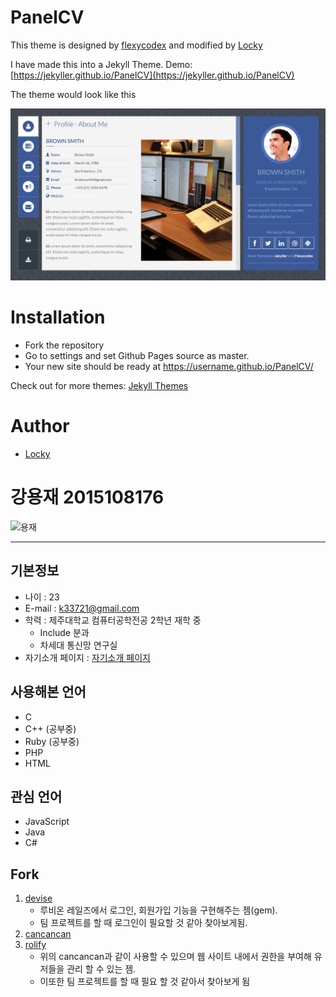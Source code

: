 # PanelCV

This theme is designed by [flexycodex](https://themeforest.net/item/flexyvcard-responsive-vcard-template-/7158750) and modified by [Locky](https://github.com/junlulocky)

I have made this into a Jekyll Theme. Demo: [https://jekyller.github.io/PanelCV](https://jekyller.github.io/PanelCV)

The theme would look like this 

![Demo](/images/demo.png)


# Installation

- Fork the repository
- Go to settings and set Github Pages source as master.
- Your new site should be ready at https://username.github.io/PanelCV/

Check out for more themes: [Jekyll Themes](http://jekylltheme.org)


# Author

- [Locky](https://github.com/junlulocky)





# 강용재 2015108176

![용재](https://lh3.googleusercontent.com/9EY0Kh492TfEqGinbJ0qA3rz30tpHqruxWesQCU2sFVjP5v-sPeLTM0LOQd8dfoIlndi5KUNm6r4EaIGuws4pS3_FHzjZSAjLulcXw5L27FOCozzigQIc3BaJGmBy8vu33bwGVCdutuahff612nhdmPhILFIjB4sxqBiMmgBcBb8_AhuOtqGXAqIu1fYuQobRHY5ZLwKmorVNwL07SwL5Qtgyb-oS5bpCp8WzfKD-2yaM7wwwH4pwzCv3HGXtroaREjyMuPCbO8BXLnqoMcrjtgZJ5PKKzw3ZmPv970VRJ6ReWhd8KRRwbxd7r7CfCu6aD7lWub0MQo2x5iClMR3Yca5skiGh8BzsgQN39Qq-zLD1GRMh3eCZP-q6IzOlQUHyrPHSGp0kTIPawjsI72l1CzO3kIdWdirYkiBPlxwGtlJvnFiC4KWHOv1KNCoDN-TRQQr2o1Vk3e_wdwNgh9EDLTtmc4jo1onV7iQZG6qGNC6qHZ3W5C43fY05q-eT6jjHihduHGrhYErjaRRe6-gBPwFKiuEoJitmy7714q-roH1sD2uSRocVrl5QcHalB2gPmumY-R3W3TUUy65yBEu-eBw5Qf_DN8ue0F-fATobPMHH39ijRbwfWaGDf4buW4PGqzKhqH9wzj8bRBIEGczFxr9fFfa-rvvYq4DFjduI6EUaYYXicDuoen3kA=w1542-h868-no)

------

## 기본정보

- 나이 : 23
- E-mail : k33721@gmail.com
- 학력 : 제주대학교 컴퓨터공학전공 2학년 재학 중
  - Include 분과
  - 차세대 통신망 연구실
- 자기소개 페이지 : [자기소개 페이지](https://yongjup.github.io)

## 사용해본 언어

- C
- C++ (공부중)
- Ruby (공부중)
- PHP
- HTML

## 관심 언어

- JavaScript
- Java
- C#

## Fork

1. [devise](https://github.com/YongJup/devise)
   - 루비온 레일즈에서 로그인, 회원가입 기능을 구현해주는 젬(gem).
   - 팀 프로젝트를 할 때 로그인이 필요할 것 같아 찾아보게됨.
2. [cancancan](https://github.com/YongJup/cancancan)
3. [rolify](https://github.com/YongJup/rolify)
   - 위의 cancancan과 같이 사용할 수 있으며 웹 사이트 내에서 권한을 부여해 유저들을 관리 할 수 있는 젬.
   - 이또한 팀 프로젝트를 할 때 필요 할 것 같아서 찾아보게 됨
